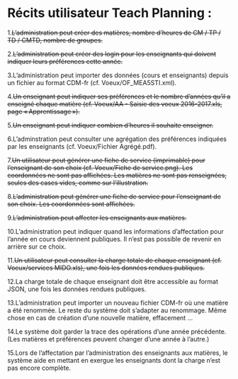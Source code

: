 # Récits utilisateur Teach Planning : 


1.<strike>L’administration peut créer des matières, nombre d’heures de CM / TP / TD / CMTD, nombre de groupes.</strike>

2.<strike>L’administration peut créer des login pour les enseignants qui doivent indiquer leurs préférences cette année.</strike>

3.L’administration peut importer des données (cours et enseignants) depuis un fichier au format CDM-fr (cf. Voeux/OF_MEA5STI.xml).

4.<strike>Un enseignant peut indiquer ses préférences et le nombre d’années qu’il a enseigné chaque matière (cf. Voeux/AA - Saisie des voeux 2016-2017.xls, page « Apprentissage »).</strike>

5.<strike>Un enseignant peut indiquer combien d’heures il souhaite enseigner.</strike>

6.L’adminstration peut consulter une agrégation des préférences indiquées par les enseignants (cf. Voeux/Fichier Agrégé.pdf).

7.<strike>Un utilisateur peut générer une fiche de service (imprimable) pour l’enseignant de son choix (cf. Voeux/Fiche de service.png). Les coordonnées ne sont pas affichées. Les matières ne sont pas renseignées, seules des cases vides, comme sur l’illustration.</strike>

8.<strike>L’administration peut générer une fiche de service pour l’enseignant de son choix. Les coordonnées sont affichées.</strike>

9.<strike>L’administration peut affecter les enseignants aux matières.</strike>

10.L’administration peut indiquer quand les informations d’affectation pour l’année en cours deviennent publiques. Il n’est pas possible de revenir en arrière sur ce choix.

11.<strike>Un utilisateur peut consulter la charge totale de chaque enseignant (cf. Voeux/services MIDO.xls), une fois les données rendues publiques.</strike>

12.La charge totale de chaque enseignant doit être accessible au format JSON, une fois les données rendues publiques.

13.L’administration peut importer un nouveau fichier CDM-fr où une matière a été renommée. Le reste du système doit s’adapter au renommage. Même chose en cas de création d’une nouvelle matière, effacement …

14.Le système doit garder la trace des opérations d’une année précédente. (Les matières et préférences peuvent changer d’une année à l’autre.)

15.Lors de l’affectation par l’administration des enseignants aux matières, le système aide en mettant en exergue les enseignants dont la charge n’est pas encore complète.
